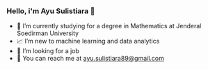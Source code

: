 ### Hello, i'm Ayu Sulistiara :raising_hand:
- :school: I’m currently studying for a degree in Mathematics at Jenderal Soedirman University
- :chart_with_upwards_trend: I’m new to machine learning and data analytics
- :mag_right: I’m looking for a job
- :e-mail: You can reach me at ayu.sulistiara89@gmail.com


<!--
**ayusulistiara/ayusulistiara** is a ✨ _special_ ✨ repository because its `README.md` (this file) appears on your GitHub profile.

Here are some ideas to get you started:

- 🔭 I’m currently working on ...
- 🌱 I’m currently learning ...
- 👯 I’m looking to collaborate on ...
- 🤔 I’m looking for help with ...
- 💬 Ask me about ...
- 📫 How to reach me: ...
- 😄 Pronouns: ...
- ⚡ Fun fact: ...
-->
